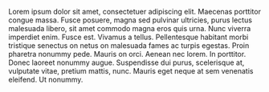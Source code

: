 Lorem ipsum dolor sit amet, consectetuer adipiscing elit. Maecenas porttitor congue massa. Fusce posuere, magna sed pulvinar ultricies,
purus lectus malesuada libero, sit amet commodo magna eros quis urna. Nunc viverra imperdiet enim. Fusce est. Vivamus a tellus. 
Pellentesque habitant morbi tristique senectus on netus on malesuada fames ac turpis egestas. Proin pharetra nonummy pede. Mauris on 
orci. Aenean nec lorem. In porttitor. Donec laoreet nonummy augue. Suspendisse dui purus, scelerisque at, vulputate vitae, pretium 
mattis, nunc. Mauris eget neque at sem venenatis eleifend. Ut nonummy.